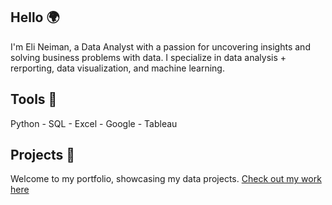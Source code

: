 ## Hello 🌍
I'm Eli Neiman, a Data Analyst with a passion for uncovering insights and solving business problems with data. I specialize in data analysis + rerporting, data visualization, and machine learning.

## Tools 🧰 
Python - SQL - Excel - Google - Tableau 

## Projects 📁
Welcome to my portfolio, showcasing my data projects. [Check out my work here](https://github.com/elianalyst/portfolio-repo)
